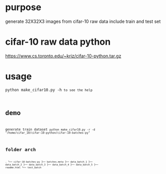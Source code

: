 # purpose
generate 32X32X3 images from cifar-10 raw data include train and test set
# cifar-10 raw data python
https://www.cs.toronto.edu/~kriz/cifar-10-python.tar.gz
# usage
<code>python make_cifar10.py -h<code> to see the help
# demo
generate train dataset
<code>python make_cifar10.py -r -d "/home/cifar_10/cifar-10-python/cifar-10-batches-py"<code>
# folder arch
.
└── cifar-10-batches-py
    ├── batches.meta
    ├── data_batch_1
    ├── data_batch_2
    ├── data_batch_3
    ├── data_batch_4
    ├── data_batch_5
    ├── readme.html
    └── test_batch
